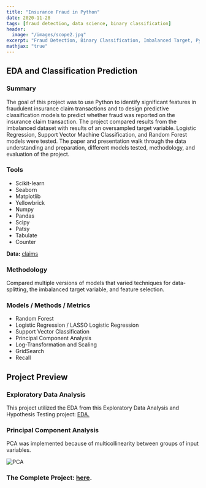 ```yaml
---
title: "Insurance Fraud in Python"
date: 2020-11-28
tags: [fraud detection, data science, binary classification]
header:
  image: "/images/scope2.jpg"
excerpt: "Fraud Detection, Binary Classification, Imbalanced Target, Python"
mathjax: "true"
---
```


## EDA and Classification Prediction

### Summary

The goal of this project was to use Python to identify significant features in fraudulent insurance claim transactions and to design predictive classification models to predict whether fraud was reported on the insurance claim transaction. The project compared results from the imbalanced dataset with results of an oversampled target variable. Logistic Regression, Support Vector Machine Classification, and Random Forest models were tested. The paper and presentation walk through the data understanding and preparation, different models tested, methodology, and evaluation of the project.

### Tools

* Scikit-learn
* Seaborn
* Matplotlib
* Yellowbrick
* Numpy
* Pandas
* Scipy
* Patsy
* Tabulate
* Counter

**Data:** [claims](https://www.kaggle.com/patilk1/fraudulentinsuranceclaim)

### Methodology

Compared multiple versions of models that varied techniques for data-splitting, the imbalanced target variable, and feature selection.

### Models / Methods / Metrics

* Random Forest
* Logistic Regression / LASSO Logistic Regression
* Support Vector Classification
* Principal Component Analysis
* Log-Transformation and Scaling
* GridSearch
* Recall

## Project Preview

### Exploratory Data Analysis

This project utilized the EDA from this Exploratory Data Analysis and Hypothesis Testing project: [EDA.](EDA-and-Hypothesis-Testing)

### Principal Component Analysis

PCA was implemented because of multicollinearity between groups of input variables.

![PCA](/images/claims/PCA.PNG)


### The Complete Project: [here](https://github.com/MaryDonovanMartello/Insurance-Fraud-in-Python).
